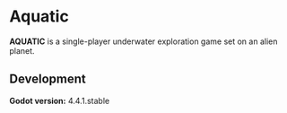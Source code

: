 # Aquatic

**AQUATIC** is a single-player underwater exploration game set on an alien planet.

## Development

**Godot version:** 4.4.1.stable
